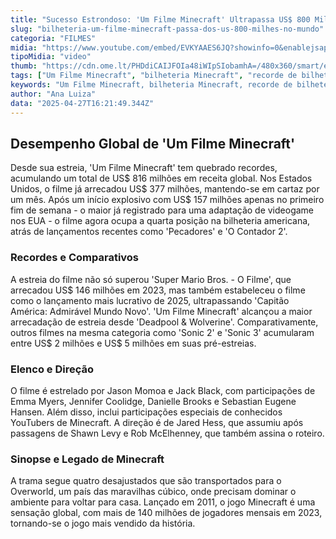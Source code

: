 ```yaml
---
title: "Sucesso Estrondoso: 'Um Filme Minecraft' Ultrapassa US$ 800 Milhões Globalmente"
slug: "bilheteria-um-filme-minecraft-passa-dos-us-800-milhes-no-mundo"
categoria: "FILMES"
midia: "https://www.youtube.com/embed/EVKYAAES6JQ?showinfo=0&enablejsapi=1"
tipoMidia: "video"
thumb: "https://cdn.ome.lt/PHDdiCAIJFOIa48iWIpSIobamhA=/480x360/smart/extras/conteudos/01_xkbPbLN.jpg"
tags: ["Um Filme Minecraft", "bilheteria Minecraft", "recorde de bilheteria", "Minecraft", "Jack Black", "Jason Momoa", "Jared Hess", "adaptação de games"]
keywords: "Um Filme Minecraft, bilheteria Minecraft, recorde de bilheteria, Minecraft, Jack Black, Jason Momoa, Jared Hess, adaptação de games"
author: "Ana Luiza"
data: "2025-04-27T16:21:49.344Z"
---
```


## Desempenho Global de 'Um Filme Minecraft'

Desde sua estreia, 'Um Filme Minecraft' tem quebrado recordes, acumulando um total de US$ 816 milhões em receita global. Nos Estados Unidos, o filme já arrecadou US$ 377 milhões, mantendo-se em cartaz por um mês. Após um início explosivo com US$ 157 milhões apenas no primeiro fim de semana - o maior já registrado para uma adaptação de videogame nos EUA - o filme agora ocupa a quarta posição na bilheteria americana, atrás de lançamentos recentes como 'Pecadores' e 'O Contador 2'.

### Recordes e Comparativos

A estreia do filme não só superou 'Super Mario Bros. - O Filme', que arrecadou US$ 146 milhões em 2023, mas também estabeleceu o filme como o lançamento mais lucrativo de 2025, ultrapassando 'Capitão América: Admirável Mundo Novo'. 'Um Filme Minecraft' alcançou a maior arrecadação de estreia desde 'Deadpool & Wolverine'. Comparativamente, outros filmes na mesma categoria como 'Sonic 2' e 'Sonic 3' acumularam entre US$ 2 milhões e US$ 5 milhões em suas pré-estreias.

### Elenco e Direção

O filme é estrelado por Jason Momoa e Jack Black, com participações de Emma Myers, Jennifer Coolidge, Danielle Brooks e Sebastian Eugene Hansen. Além disso, inclui participações especiais de conhecidos YouTubers de Minecraft. A direção é de Jared Hess, que assumiu após passagens de Shawn Levy e Rob McElhenney, que também assina o roteiro.

### Sinopse e Legado de Minecraft

A trama segue quatro desajustados que são transportados para o Overworld, um país das maravilhas cúbico, onde precisam dominar o ambiente para voltar para casa. Lançado em 2011, o jogo Minecraft é uma sensação global, com mais de 140 milhões de jogadores mensais em 2023, tornando-se o jogo mais vendido da história.